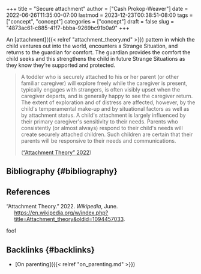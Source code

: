 +++
title = "Secure attachment"
author = ["Cash Prokop-Weaver"]
date = 2022-06-26T11:35:00-07:00
lastmod = 2023-12-23T00:38:51-08:00
tags = ["concept", "concept"]
categories = ["concept"]
draft = false
slug = "4873ac61-c885-41f7-bbba-9269bc91b0a9"
+++

An [attachment]({{< relref "attachment_theory.md" >}}) pattern in which the child ventures out into the world, encounters a Strange Situation, and returns to the guardian for comfort. The guardian provides the comfort the child seeks and this strengthens the child in future Strange Situations as they know they're supported and protected.

> A toddler who is securely attached to his or her parent (or other familiar caregiver) will explore freely while the caregiver is present, typically engages with strangers, is often visibly upset when the caregiver departs, and is generally happy to see the caregiver return. The extent of exploration and of distress are affected, however, by the child's temperamental make-up and by situational factors as well as by attachment status. A child's attachment is largely influenced by their primary caregiver's sensitivity to their needs. Parents who consistently (or almost always) respond to their child's needs will create securely attached children. Such children are certain that their parents will be responsive to their needs and communications.
>
> (<a href="#citeproc_bib_item_1">“Attachment Theory” 2022</a>)


## Bibliography {#bibliography}

## References

<style>.csl-entry{text-indent: -1.5em; margin-left: 1.5em;}</style><div class="csl-bib-body">
  <div class="csl-entry"><a id="citeproc_bib_item_1"></a>“Attachment Theory.” 2022. <i>Wikipedia</i>, June. <a href="https://en.wikipedia.org/w/index.php?title=Attachment_theory&oldid=1094457033">https://en.wikipedia.org/w/index.php?title=Attachment_theory&#38;oldid=1094457033</a>.</div>
</div>

foo1


## Backlinks {#backlinks}

-   [On parenting]({{< relref "on_parenting.md" >}})
